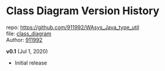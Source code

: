 # Class Diagram Version History
repo: https://github.com/911992/WAsys_Java_type_util    
file: [class_diagram](./class_diagram.svg)  
Author: [911992](https://github.com/911992)  


**v0.1** (Jul 1, 2020)

* Initial release